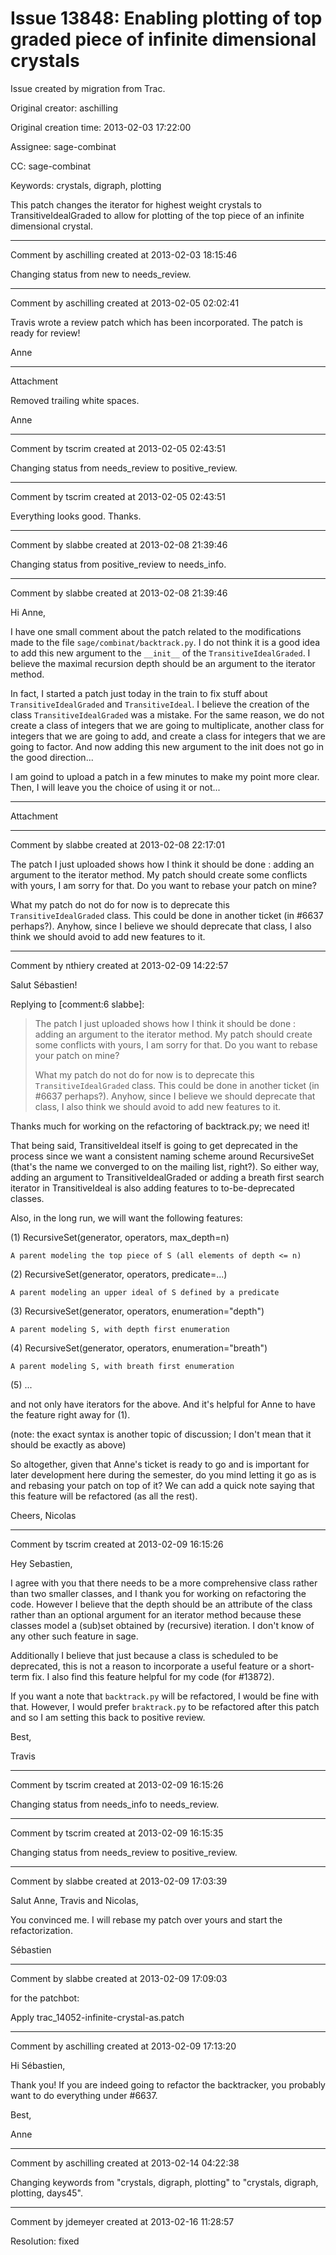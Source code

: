 # Issue 13848: Enabling plotting of top graded piece of infinite dimensional crystals

Issue created by migration from Trac.

Original creator: aschilling

Original creation time: 2013-02-03 17:22:00

Assignee: sage-combinat

CC:  sage-combinat

Keywords: crystals, digraph, plotting

This patch changes the iterator for highest weight crystals to TransitiveIdealGraded to allow for plotting of the top piece of an infinite dimensional crystal.


---

Comment by aschilling created at 2013-02-03 18:15:46

Changing status from new to needs_review.


---

Comment by aschilling created at 2013-02-05 02:02:41

Travis wrote a review patch which has been incorporated. The patch is ready for review!

Anne


---

Attachment

Removed trailing white spaces.

Anne


---

Comment by tscrim created at 2013-02-05 02:43:51

Changing status from needs_review to positive_review.


---

Comment by tscrim created at 2013-02-05 02:43:51

Everything looks good. Thanks.


---

Comment by slabbe created at 2013-02-08 21:39:46

Changing status from positive_review to needs_info.


---

Comment by slabbe created at 2013-02-08 21:39:46

Hi Anne,

I have one small comment about the patch related to the modifications made to the file `sage/combinat/backtrack.py`. I do not think it is a good idea to add this new argument to the `__init__` of the `TransitiveIdealGraded`. I believe the maximal recursion depth should be an argument to the iterator method.

In fact, I started a patch just today in the train to fix stuff about `TransitiveIdealGraded` and `TransitiveIdeal`. I believe the creation of the class `TransitiveIdealGraded` was a mistake. For the same reason, we do not create a class of integers that we are going to multiplicate, another class for integers that we are going to add, and create a class for integers that we are going to factor. And now adding this new argument to the init does not go in the good direction...

I am goind to upload a patch in a few minutes to make my point more clear. Then, I will leave you the choice of using it or not...


---

Attachment


---

Comment by slabbe created at 2013-02-08 22:17:01

The patch I just uploaded shows how I think it should be done : adding an argument to the iterator method. My patch should create some conflicts with yours, I am sorry for that. Do you want to rebase your patch on mine?

What my patch do not do for now is to deprecate this `TransitiveIdealGraded` class. This could be done in another ticket (in #6637 perhaps?). Anyhow, since I believe we should deprecate that class, I also think we should avoid to add new features to it.


---

Comment by nthiery created at 2013-02-09 14:22:57

Salut Sébastien!

Replying to [comment:6 slabbe]:
> The patch I just uploaded shows how I think it should be done : adding an argument to the iterator method. My patch should create some conflicts with yours, I am sorry for that. Do you want to rebase your patch on mine?
> 
> What my patch do not do for now is to deprecate this `TransitiveIdealGraded` class. This could be done in another ticket (in #6637 perhaps?). Anyhow, since I believe we should deprecate that class, I also think we should avoid to add new features to it.

Thanks much for working on the refactoring of backtrack.py; we need it!

That being said, TransitiveIdeal itself is going to get deprecated in
the process since we want a consistent naming scheme around
RecursiveSet (that's the name we converged to on the mailing list,
right?). So either way, adding an argument to TransitiveIdealGraded or
adding a breath first search iterator in TransitiveIdeal is also
adding features to to-be-deprecated classes.

Also, in the long run, we will want the following features:

(1) RecursiveSet(generator, operators, max_depth=n)

    A parent modeling the top piece of S (all elements of depth <= n)

(2) RecursiveSet(generator, operators, predicate=...)

    A parent modeling an upper ideal of S defined by a predicate

(3) RecursiveSet(generator, operators, enumeration="depth")

    A parent modeling S, with depth first enumeration

(4) RecursiveSet(generator, operators, enumeration="breath")

    A parent modeling S, with breath first enumeration

(5) ...

and not only have iterators for the above. And it's helpful for Anne
to have the feature right away for (1).

(note: the exact syntax is another topic of discussion; I don't mean
that it should be exactly as above)

So altogether, given that Anne's ticket is ready to go and is
important for later development here during the semester, do you mind
letting it go as is and rebasing your patch on top of it? We can add a
quick note saying that this feature will be refactored (as all the
rest).

Cheers,
				Nicolas


---

Comment by tscrim created at 2013-02-09 16:15:26

Hey Sebastien,

I agree with you that there needs to be a more comprehensive class rather than two smaller classes, and I thank you for working on refactoring the code. However I believe that the depth should be an attribute of the class rather than an optional argument for an iterator method because these classes model a (sub)set obtained by (recursive) iteration. I don't know of any other such feature in sage.

Additionally I believe that just because a class is scheduled to be deprecated, this is not a reason to incorporate a useful feature or a short-term fix. I also find this feature helpful for my code (for #13872).

If you want a note that `backtrack.py` will be refactored, I would be fine with that. However, I would prefer `braktrack.py` to be refactored after this patch and so I am setting this back to positive review.

Best,

Travis


---

Comment by tscrim created at 2013-02-09 16:15:26

Changing status from needs_info to needs_review.


---

Comment by tscrim created at 2013-02-09 16:15:35

Changing status from needs_review to positive_review.


---

Comment by slabbe created at 2013-02-09 17:03:39

Salut Anne, Travis and Nicolas,

You convinced me. I will rebase my patch over yours and start the refactorization.

Sébastien


---

Comment by slabbe created at 2013-02-09 17:09:03

for the patchbot:

Apply trac_14052-infinite-crystal-as.patch


---

Comment by aschilling created at 2013-02-09 17:13:20

Hi Sébastien,

Thank you! If you are indeed going to refactor the backtracker, you probably want to do everything under #6637.

Best,

Anne


---

Comment by aschilling created at 2013-02-14 04:22:38

Changing keywords from "crystals, digraph, plotting" to "crystals, digraph, plotting, days45".


---

Comment by jdemeyer created at 2013-02-16 11:28:57

Resolution: fixed
